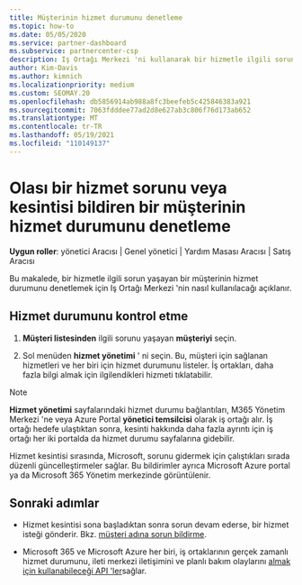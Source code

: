 ```yaml
---
title: Müşterinin hizmet durumunu denetleme
ms.topic: how-to
ms.date: 05/05/2020
ms.service: partner-dashboard
ms.subservice: partnercenter-csp
description: Iş Ortağı Merkezi 'ni kullanarak bir hizmetle ilgili sorun yaşayan bir müşterinin hizmet durumunu nasıl denetleyeceğinizi öğrenin.
author: Kim-Davis
ms.author: kimnich
ms.localizationpriority: medium
ms.custom: SEOMAY.20
ms.openlocfilehash: db5856914ab988a8fc3beefeb5c425846383a921
ms.sourcegitcommit: 7063fdddee77ad2d8e627ab3c806f76d173ab652
ms.translationtype: MT
ms.contentlocale: tr-TR
ms.lasthandoff: 05/19/2021
ms.locfileid: "110149137"
---
```

# <a name="check-service-health-for-a-customer-reporting-a-potential-service-problem-or-outage"></a>Olası bir hizmet sorunu veya kesintisi bildiren bir müşterinin hizmet durumunu denetleme

**Uygun roller**: yönetici Aracısı | Genel yönetici | Yardım Masası Aracısı | Satış Aracısı

Bu makalede, bir hizmetle ilgili sorun yaşayan bir müşterinin hizmet durumunu denetlemek için Iş Ortağı Merkezi 'nin nasıl kullanılacağı açıklanır. 

## <a name="check-service-health"></a>Hizmet durumunu kontrol etme

1. **Müşteri listesinden** ilgili sorunu yaşayan **müşteriyi** seçin.

2. Sol menüden **hizmet yönetimi** ' ni seçin. Bu, müşteri için sağlanan hizmetleri ve her biri için hizmet durumunu listeler. İş ortakları, daha fazla bilgi almak için ilgilendikleri hizmeti tıklatabilir. 

>[!NOTE] 
> **Hizmet yönetimi** sayfalarındaki hizmet durumu bağlantıları, M365 Yönetim Merkezi 'ne veya Azure Portal **yönetici temsilcisi** olarak iş ortağı alır. İş ortağı hedefe ulaştıktan sonra, kesinti hakkında daha fazla ayrıntı için iş ortağı her iki portalda da hizmet durumu sayfalarına gidebilir.
 
Hizmet kesintisi sırasında, Microsoft, sorunu gidermek için çalıştıkları sırada düzenli güncelleştirmeler sağlar. Bu bildirimler ayrıca Microsoft Azure portal ya da Microsoft 365 Yönetim merkezinde görüntülenir.

## <a name="next-steps"></a>Sonraki adımlar 

- Hizmet kesintisi sona başladıktan sonra sorun devam ederse, bir hizmet isteği gönderir. Bkz. [müşteri adına sorun bildirme](report-problems-on-behalf-of-a-customer.md).

- Microsoft 365 ve Microsoft Azure her biri, iş ortaklarının gerçek zamanlı hizmet durumunu, ileti merkezi iletişimini ve planlı bakım olaylarını [almak için kullanabileceği API 'ler](get-automated-service-notifications-with-our-apis.md)sağlar.

 

